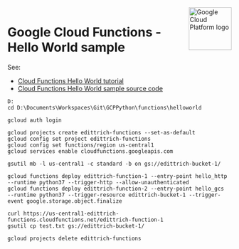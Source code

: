 <img src="https://avatars2.githubusercontent.com/u/2810941?v=3&s=96" alt="Google Cloud Platform logo" title="Google Cloud Platform" align="right" height="96" width="96"/>

# Google Cloud Functions - Hello World sample

See:

* [Cloud Functions Hello World tutorial][tutorial]
* [Cloud Functions Hello World sample source code][code]

[tutorial]: https://cloud.google.com/functions/docs/quickstart
[code]: main.py

    D:
    cd D:\Documents\Workspaces\Git\GCPPython\functions\helloworld
    
    gcloud auth login
    
    gcloud projects create edittrich-functions --set-as-default
    gcloud config set project edittrich-functions
    gcloud config set functions/region us-central1
    gcloud services enable cloudfunctions.googleapis.com
    
    gsutil mb -l us-central1 -c standard -b on gs://edittrich-bucket-1/
    
    gcloud functions deploy edittrich-function-1 --entry-point hello_http --runtime python37 --trigger-http --allow-unauthenticated
    gcloud functions deploy edittrich-function-2 --entry-point hello_gcs  --runtime python37 --trigger-resource edittrich-bucket-1 --trigger-event google.storage.object.finalize    
    
    curl https://us-central1-edittrich-functions.cloudfunctions.net/edittrich-function-1
    gsutil cp test.txt gs://edittrich-bucket-1/

    gcloud projects delete edittrich-functions
    